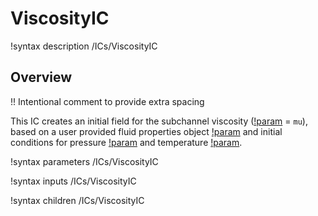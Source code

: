 # ViscosityIC

!syntax description /ICs/ViscosityIC

## Overview

!! Intentional comment to provide extra spacing

This IC creates an initial field for the subchannel viscosity ([!param](/ICs/ViscosityIC/variable) = `mu`), based on a user provided fluid properties object [!param](/ICs/ViscosityIC/fp)
and initial conditions for pressure [!param](/ICs/ViscosityIC/p) and temperature [!param](/ICs/ViscosityIC/T).

!syntax parameters /ICs/ViscosityIC

!syntax inputs /ICs/ViscosityIC

!syntax children /ICs/ViscosityIC
